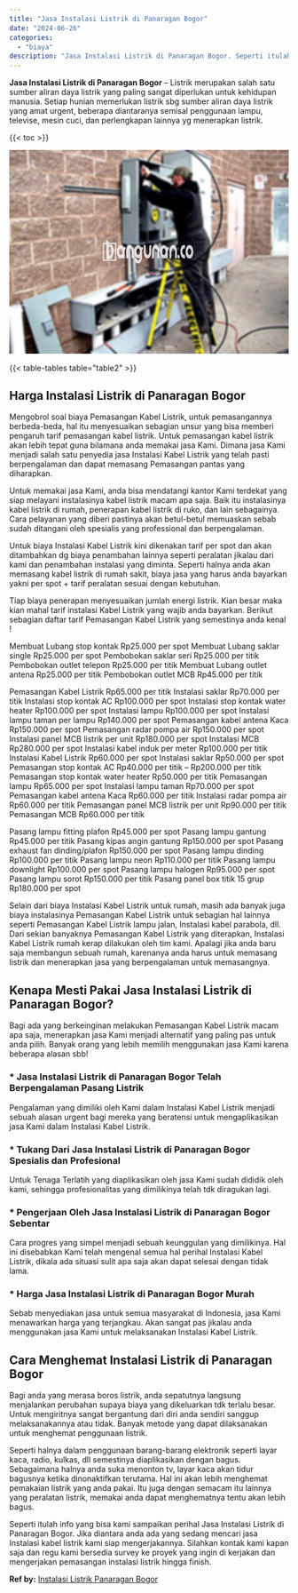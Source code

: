 ```yaml
---
title: "Jasa Instalasi Listrik di Panaragan Bogor"
date: "2024-06-26"
categories: 
  - "biaya"
description: "Jasa Instalasi Listrik di Panaragan Bogor. Seperti itulah info yang bisa kami sampaikan perihal Jasa Instalasi Listrik di Panaragan Bogor. Jika diantara anda..."
---
```


**Jasa Instalasi Listrik di Panaragan Bogor** – Listrik merupakan salah satu sumber aliran daya listrik yang paling sangat diperlukan untuk kehidupan manusia. Setiap hunian memerlukan listrik sbg sumber aliran daya listrik yang amat urgent, beberapa diantaranya semisal penggunaan lampu, televise, mesin cuci, dan perlengkapan lainnya yg menerapkan listrik.

{{< toc >}}

![Jasa Instalasi Listrik di Panaragan Bogor](/images/instalasi-listrik-murah01.png)

{{< table-tables table="table2" >}}

## Harga Instalasi Listrik di Panaragan Bogor

Mengobrol soal biaya Pemasangan Kabel Listrik, untuk pemasangannya berbeda-beda, hal itu menyesuaikan sebagian unsur yang bisa memberi pengaruh tarif pemasangan kabel listrik. Untuk pemasangan kabel listrik akan lebih tepat guna bilamana anda memakai jasa Kami. Dimana jasa Kami menjadi salah satu penyedia jasa Instalasi Kabel Listrik yang telah pasti berpengalaman dan dapat memasang Pemasangan pantas yang diharapkan.

Untuk memakai jasa Kami, anda bisa mendatangi kantor Kami terdekat yang siap melayani instalasinya kabel listrik macam apa saja. Baik itu instalasinya kabel listrik di rumah, penerapan kabel listrik di ruko, dan lain sebagainya. Cara pelayanan yang diberi pastinya akan betul-betul memuaskan sebab sudah ditangani oleh spesialis yang professional dan berpengalaman.

Untuk biaya Instalasi Kabel Listrik kini dikenakan tarif per spot dan akan ditambahkan dg biaya penambahan lainnya seperti peralatan jikalau dari kami dan penambahan instalasi yang diminta. Seperti halnya anda akan memasang kabel listrik di rumah sakit, biaya jasa yang harus anda bayarkan yakni per spot + tarif peralatan sesuai dengan kebutuhan.

Tiap biaya penerapan menyesuaikan jumlah energi listrik. Kian besar maka kian mahal tarif instalasi Kabel Listrik yang wajib anda bayarkan. Berikut sebagian daftar tarif Pemasangan Kabel Listrik yang semestinya anda kenal !

Membuat Lubang stop kontak Rp25.000 per spot Membuat Lubang saklar single Rp25.000 per spot Pembobokan saklar seri Rp25.000 per titik Pembobokan outlet telepon Rp25.000 per titik Membuat Lubang outlet antena Rp25.000 per titik Pembobokan outlet MCB Rp45.000 per titik

Pemasangan Kabel Listrik Rp65.000 per titik Instalasi saklar Rp70.000 per titik Instalasi stop kontak AC Rp100.000 per spot Instalasi stop kontak water heater Rp100.000 per spot Instalasi lampu Rp100.000 per spot Instalasi lampu taman per lampu Rp140.000 per spot Pemasangan kabel antena Kaca Rp150.000 per spot Pemasangan radar pompa air Rp150.000 per spot Instalasi panel MCB listrik per unit Rp180.000 per spot Instalasi MCB Rp280.000 per spot Instalasi kabel induk per meter Rp100.000 per titik Instalasi Kabel Listrik Rp60.000 per spot Instalasi saklar Rp50.000 per spot Pemasangan stop kontak AC Rp40.000 per titik – Rp200.000 per titik Pemasangan stop kontak water heater Rp50.000 per titik Pemasangan lampu Rp65.000 per spot Instalasi lampu taman Rp70.000 per spot Pemasangan kabel antena Kaca Rp60.000 per titik Instalasi radar pompa air Rp60.000 per titik Pemasangan panel MCB listrik per unit Rp90.000 per titik Pemasangan MCB Rp60.000 per titik

Pasang lampu fitting plafon Rp45.000 per spot Pasang lampu gantung Rp45.000 per titik Pasang kipas angin gantung Rp150.000 per spot Pasang exhaust fan dinding/plafon Rp150.000 per spot Pasang lampu dinding Rp100.000 per titik Pasang lampu neon Rp110.000 per titik Pasang lampu downlight Rp100.000 per spot Pasang lampu halogen Rp95.000 per spot Pasang lampu sorot Rp150.000 per titik Pasang panel box titik 15 grup Rp180.000 per spot

Selain dari biaya Instalasi Kabel Listrik untuk rumah, masih ada banyak juga biaya instalasinya Pemasangan Kabel Listrik untuk sebagian hal lainnya seperti Pemasangan Kabel Listrik lampu jalan, Instalasi kabel parabola, dll. Dari sekian banyaknya Pemasangan Kabel Listrik yang diterapkan, Instalasi Kabel Listrik rumah kerap dilakukan oleh tim kami. Apalagi jika anda baru saja membangun sebuah rumah, karenanya anda harus untuk memasang listrik dan menerapkan jasa yang berpengalaman untuk memasangnya.

## Kenapa Mesti Pakai Jasa Instalasi Listrik di Panaragan Bogor?

Bagi ada yang berkeinginan melakukan Pemasangan Kabel Listrik macam apa saja, menerapkan jasa Kami menjadi alternatif yang paling pas untuk anda pilih. Banyak orang yang lebih memilih menggunakan jasa Kami karena beberapa alasan sbb!

### \* Jasa Instalasi Listrik di Panaragan Bogor Telah Berpengalaman Pasang Listrik

Pengalaman yang dimiliki oleh Kami dalam Instalasi Kabel Listrik menjadi sebuah alasan urgent bagi mereka yang beratensi untuk mengaplikasikan jasa Kami dalam Instalasi Kabel Listrik.

### \* Tukang Dari Jasa Instalasi Listrik di Panaragan Bogor Spesialis dan Profesional

Untuk Tenaga Terlatih yang diaplikasikan oleh jasa Kami sudah dididik oleh kami, sehingga profesionalitas yang dimilikinya telah tdk diragukan lagi.

### \* Pengerjaan Oleh Jasa Instalasi Listrik di Panaragan Bogor Sebentar

Cara progres yang simpel menjadi sebuah keunggulan yang dimilikinya. Hal ini disebabkan Kami telah mengenal semua hal perihal Instalasi Kabel Listrik, dikala ada situasi sulit apa saja akan dapat selesai dengan tidak lama.

### \* Harga Jasa Instalasi Listrik di Panaragan Bogor Murah

Sebab menyediakan jasa untuk semua masyarakat di Indonesia, jasa Kami menawarkan harga yang terjangkau. Akan sangat pas jikalau anda menggunakan jasa Kami untuk melaksanakan Instalasi Kabel Listrik.

## Cara Menghemat Instalasi Listrik di Panaragan Bogor


Bagi anda yang merasa boros listrik, anda sepatutnya langsung menjalankan perubahan supaya biaya yang dikeluarkan tdk terlalu besar. Untuk mengiritnya sangat bergantung dari diri anda sendiri sanggup melaksanakannya atau tidak. Banyak metode yang dapat dilaksanakan untuk menghemat penggunaan listrik.

Seperti halnya dalam penggunaan barang-barang elektronik seperti layar kaca, radio, kulkas, dll semestinya diaplikasikan dengan bagus. Sebagaimana halnya anda suka menonton tv, layar kaca akan tidur bagusnya ketika dinonaktifkan terutama. Hal ini akan lebih menghemat pemakaian listrik yang anda pakai. Itu juga dengan semacam itu lainnya yang peralatan listrik, memakai anda dapat menghematnya tentu akan lebih bagus.

Seperti itulah info yang bisa kami sampaikan perihal Jasa Instalasi Listrik di Panaragan Bogor. Jika diantara anda ada yang sedang mencari jasa Instalasi kabel listrik kami siap mengerjakannya. Silahkan kontak kami kapan saja dan regu kami bersedia survey ke proyek yang ingin di kerjakan dan mengerjakan pemasangan instalasi listrik hingga finish.

**Ref by:** [Instalasi Listrik Panaragan Bogor](https://id.wikipedia.org/wiki/Instalasi)

